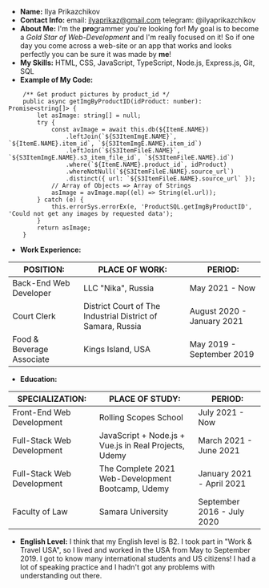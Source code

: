 * **Name:** 
Ilya Prikazchikov
* **Contact Info:**
email: ilyaprikaz@gmail.com
telegram: @ilyaprikazchikov
* **About Me:** 
I'm the **pro**grammer you're looking for! 
My goal is to become a *Gold Star of Web-Development* and I'm really focused on it!
So if one day you come across a web-site or an app that works and looks perfectly you can be sure it was made by **me**!
* **My Skills:**
HTML, CSS, JavaScript, TypeScript, Node.js, Express.js, Git, SQL
* **Example of My Code:**
```
	/** Get product pictures by product_id */
	public async getImgByProductID(idProduct: number): Promise<string[]> {
		let asImage: string[] = null;
		try {
			const avImage = await this.db(${ItemE.NAME})
				.leftJoin(`${S3ItemImgE.NAME}`, `${ItemE.NAME}.item_id`, `${S3ItemImgE.NAME}.item_id`)
				.leftJoin(`${S3ItemFileE.NAME}`, `${S3ItemImgE.NAME}.s3_item_file_id`, `${S3ItemFileE.NAME}.id`)
				.where(`${ItemE.NAME}.product_id`, idProduct)
				.whereNotNull(`${S3ItemFileE.NAME}.source_url`)
				.distinct({ url: `${S3ItemFileE.NAME}.source_url` });
			// Array of Objects => Array of Strings
			asImage = avImage.map((el) => String(el.url));
		} catch (e) {
			this.errorSys.errorEx(e, 'ProductSQL.getImgByProductID', 'Could not get any images by requested data');
		}
		return asImage;
	}
```
* **Work Experience:**

| POSITION: | PLACE OF WORK: | PERIOD: | 
| ----------- | ----------- | ----------- |
| Back-End Web Developer | LLC "Nika", Russia | May 2021 - Now |
| Court Clerk | District Court of The Industrial District of Samara, Russia | August 2020 - January 2021 |
| Food & Beverage Associate | Kings Island, USA | May 2019 - September 2019 |

* **Education:**

| SPECIALIZATION: | PLACE OF STUDY: | PERIOD: | 
| ----------- | ----------- | ----------- |
| Front-End Web Development | Rolling Scopes School | July 2021 - Now |
| Full-Stack Web Development | JavaScript + Node.js + Vue.js in Real Projects, Udemy | March 2021 - June 2021 |
| Full-Stack Web Development | The Complete 2021 Web-Development Bootcamp, Udemy | January 2021 - April 2021 |
| Faculty of Law | Samara University | September 2016 - July 2020 |

* **English Level:** 
I think that my English level is B2. 
I took part in "Work & Travel USA", so I lived and worked in the USA from May to September 2019. I got to know many international students and US citizens! I had a lot of speaking practice and I hadn't got any problems with understanding out there.